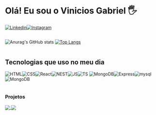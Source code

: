 # Olá! Eu sou o Vinicios Gabriel 🖐️

[![Linkedin](https://img.shields.io/badge/LinkedIn-0077B5?style=for-the-badge&logo=linkedin&logoColor=white)](https://www.linkedin.com/in/viniom/)[![Instagram](https://img.shields.io/badge/Instagram-E4405F?style=for-the-badge&logo=instagram&logoColor=white)](https://www.instagram.com/v1ni.kk/)</br></br>


![Anurag's GitHub stats](https://github-readme-stats.vercel.app/api?username=ViniOM&hide=contribs&theme=aura)
[![Top Langs](https://github-readme-stats.vercel.app/api/top-langs/?username=anuraghazra&layout=compact&theme=aura)](https://github.com/anuraghazra/github-readme-stats)</br></br>



## Tecnologias que uso no meu dia 

![HTML](https://img.shields.io/badge/HTML5-E34F26?style=for-the-badge&logo=html5&logoColor=white)![CSS](https://img.shields.io/badge/CSS3-1572B6?style=for-the-badge&logo=css3&logoColor=white)![React](https://img.shields.io/badge/React-20232A?style=for-the-badge&logo=react&logoColor=61DAFB)![NEST](https://img.shields.io/badge/nestjs-E0234E?style=for-the-badge&logo=nestjs&logoColor=white)![JS](https://img.shields.io/badge/JavaScript-F7DF1E?style=for-the-badge&logo=javascript&logoColor=black)![TS](https://img.shields.io/badge/TypeScript-007ACC?style=for-the-badge&logo=typescript&logoColor=white)
![MongoDB](https://img.shields.io/badge/Node.js-43853D?style=for-the-badge&logo=node.js&logoColor=white)![Express](https://img.shields.io/badge/Express.js-F7DF1E?style=for-the-badge)![mysql](https://img.shields.io/badge/MySQL-015B85?style=for-the-badge&logo=mysql&logoColor=white)![MongoDB](https://img.shields.io/badge/MongoDB-4EA94B?style=for-the-badge&logo=mongodb&logoColor=white)</br></br>

### Projetos
<a href="https://github.com/ViniOM/projeto_final_bloco_01">
  <img align="center" src="https://github-readme-stats.vercel.app/api/pin/?username=ViniOM&repo=projeto_final_bloco_01&theme=aura" />
</a>
<a href="https://paleteria-elgeladon.vercel.app/">
  <img align="center" src="https://github-readme-stats.vercel.app/api/pin/?username=ViniOM&repo=Paleteria&theme=aura" />
</a>

